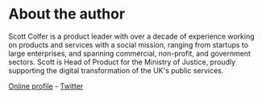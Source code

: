 # About the author

Scott Colfer is a product leader with over a decade of experience working on products and services with a social mission, ranging from startups to large enterprises, and spanning commercial, non-profit, and government sectors. Scott is Head of Product for the Ministry of Justice, proudly supporting the digital transformation of the UK's public services.

[Online profile](http://scottcolfer.com/) - [Twitter](https://twitter.com/scottcolfer)
